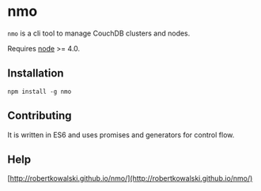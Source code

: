 # nmo

`nmo` is a cli tool to manage CouchDB clusters and nodes.

Requires [node](https://nodejs.org) >= 4.0.

## Installation

```
npm install -g nmo
```

## Contributing

It is written in ES6 and uses promises and generators for control flow.

## Help

[http://robertkowalski.github.io/nmo/](http://robertkowalski.github.io/nmo/)
